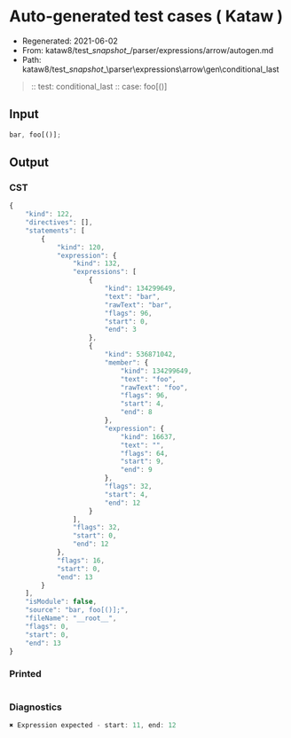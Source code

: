 # Auto-generated test cases ( Kataw )
- Regenerated: 2021-06-02
- From: kataw8/test\__snapshot__/parser/expressions/arrow/autogen.md
- Path: kataw8/test\__snapshot__\parser\expressions\arrow\gen\conditional_last
> :: test: conditional_last
> :: case: foo[()]
## Input

`````js
bar, foo[()];
`````
## Output

### CST

```javascript
{
    "kind": 122,
    "directives": [],
    "statements": [
        {
            "kind": 120,
            "expression": {
                "kind": 132,
                "expressions": [
                    {
                        "kind": 134299649,
                        "text": "bar",
                        "rawText": "bar",
                        "flags": 96,
                        "start": 0,
                        "end": 3
                    },
                    {
                        "kind": 536871042,
                        "member": {
                            "kind": 134299649,
                            "text": "foo",
                            "rawText": "foo",
                            "flags": 96,
                            "start": 4,
                            "end": 8
                        },
                        "expression": {
                            "kind": 16637,
                            "text": "",
                            "flags": 64,
                            "start": 9,
                            "end": 9
                        },
                        "flags": 32,
                        "start": 4,
                        "end": 12
                    }
                ],
                "flags": 32,
                "start": 0,
                "end": 12
            },
            "flags": 16,
            "start": 0,
            "end": 13
        }
    ],
    "isModule": false,
    "source": "bar, foo[()];",
    "fileName": "__root__",
    "flags": 0,
    "start": 0,
    "end": 13
}
```

### Printed

```javascript

```

### Diagnostics

```javascript
✖ Expression expected - start: 11, end: 12

```

